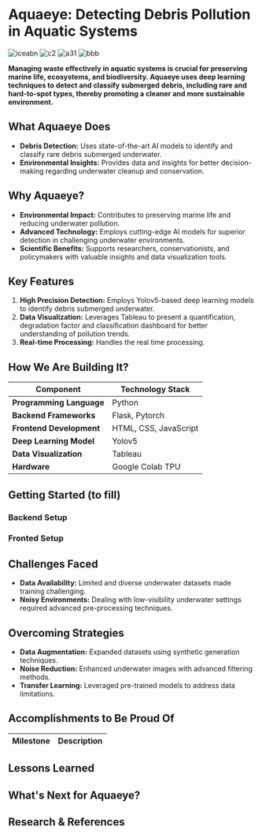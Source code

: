 # Aquaeye: Detecting Debris Pollution in Aquatic Systems

![iceabn](https://github.com/user-attachments/assets/d248de4c-97ea-4869-a82f-0a6f8b71490a)
![c2](https://github.com/user-attachments/assets/604bce6b-601c-4cf0-af2d-288efc81a366)
![a31](https://github.com/user-attachments/assets/cf2e3094-09a9-454e-aa76-e1d3f62c1eac)
![bbb](https://github.com/user-attachments/assets/8918405f-55c9-4299-9655-64c3efdf0d04) 

**Managing waste effectively in aquatic systems is crucial for preserving marine life, ecosystems, and biodiversity. Aquaeye uses deep learning techniques to detect and classify submerged debris, including rare and hard-to-spot types, thereby promoting a cleaner and more sustainable environment.**

## What Aquaeye Does

- **Debris Detection:** Uses state-of-the-art AI models to identify and classify rare debris submerged underwater.
- **Environmental Insights:** Provides data and insights for better decision-making regarding underwater cleanup and conservation.

## Why Aquaeye?

- **Environmental Impact:** Contributes to preserving marine life and reducing underwater pollution.
- **Advanced Technology:** Employs cutting-edge AI models for superior detection in challenging underwater environments.
- **Scientific Benefits:** Supports researchers, conservationists, and policymakers with valuable insights and data visualization tools.

## Key Features

1. **High Precision Detection:** Employs Yolov5-based deep learning models to identify debris submerged underwater.
2. **Data Visualization:** Leverages Tableau to present a quantification, degradation factor and classification dashboard for better understanding of pollution trends.
3. **Real-time Processing:** Handles the real time processing.

## How We Are Building It?

| **Component**           | **Technology Stack**                          |
|--------------------------|-----------------------------------------------|
| **Programming Language** | Python                                       |
| **Backend Frameworks**   | Flask, Pytorch                    |
| **Frontend Development** | HTML, CSS, JavaScript                        |
| **Deep Learning Model**  | Yolov5                                   |
| **Data Visualization**   | Tableau                                      |
| **Hardware**             | Google Colab TPU                       |

## Getting Started (to fill)

### Backend Setup

### Fronted Setup  



## Challenges Faced

- **Data Availability:** Limited and diverse underwater datasets made training challenging.
- **Noisy Environments:** Dealing with low-visibility underwater settings required advanced pre-processing techniques.


## Overcoming Strategies

- **Data Augmentation:** Expanded datasets using synthetic generation techniques.
- **Noise Reduction:** Enhanced underwater images with advanced filtering methods.
- **Transfer Learning:** Leveraged pre-trained models to address data limitations.

## Accomplishments to Be Proud Of 

| **Milestone**              | **Description**                                |
|----------------------------|-----------------------------------------------|

## Lessons Learned 


## What's Next for Aquaeye?


## Research & References
